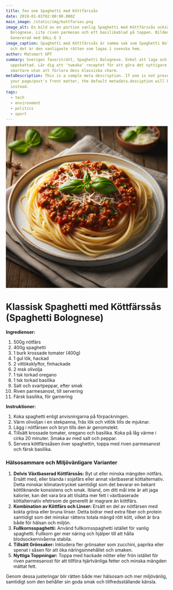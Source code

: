 ```yaml
---
title: foo one Spaghetti med Köttfärssås 
date: 2019-01-01T02:00:00.000Z
main_image: /static/img/kottfarsas.png
image_alt: En bild av en portion vanlig Spaghetti med Köttfärssås också kallat
  Bolognese. Lite riven parmesan och ett basilikablad på toppen. Bilden
  Genererad med DALL·E 3
image_caption: Spaghetti med Köttfärssås är samma sak som Spaghetti Bolognese
  och det är den vanligaste rätten som lagas i svenska hem.
author: Matsmart GPT
summary: Sveriges favoriträtt, Spaghetti Bolognese. Enkel att laga och alltid
  uppskattad. Lär dig att 'tweaka' receptet för att göra det nyttigare och
  smartare utan att förlora dess klassiska charm.
metaDescription: This is a sample meta description. If one is not present in
  your page/post's front matter, the default metadata.desciption will be used
  instead.
tags:
  - tech
  - environment
  - politics
  - sport
---
```



![En bild av en portion vanlig Spaghetti med Köttfärssås också kallat Bolognese. Lite riven parmesan och ett basilikablad på toppen. Bilden Genererad med DALL·E 3](/static/img/kottfarsas.png "Spaghetti med Köttfärssås är samma sak som Spaghetti Bolognese och det är den vanligaste rätten som lagas i svenska hem.")

# Klassisk Spaghetti med Köttfärssås (Spaghetti Bolognese)

**Ingredienser:**

1. 500g nötfärs
2. 400g spaghetti
3. 1 burk krossade tomater (400g)
4. 1 gul lök, hackad
5. 2 vitlöksklyftor, finhackade
6. 2 msk olivolja
7. 1 tsk torkad oregano
8. 1 tsk torkad basilika
9. Salt och svartpeppar, efter smak
10. Riven parmesanost, till servering
11. Färsk basilika, för garnering

**Instruktioner:**

1. Koka spaghetti enligt anvisningarna på förpackningen.
2. Värm olivoljan i en stekpanna, fräs lök och vitlök tills de mjuknar.
3. Lägg i nötfärsen och bryn tills den är genomstekt.
4. Tillsätt krossade tomater, oregano och basilika. Koka på låg värme i cirka 20 minuter. Smaka av med salt och peppar.
5. Servera köttfärssåsen över spaghettin, toppa med riven parmesanost och färsk basilika.

### Hälsosammare och Miljövänligare Varianter

1. **Delvis Växtbaserad Köttfärssås:** Byt ut eller minska mängden nötfärs. Ersätt med, eller blanda i sojafärs eller annat växtbaserat köttalternativ. Detta minskar klimatavtrycket samtidigt som det bevarar en bekant köttliknande konsistens och smak. Ibland, om ditt mål inte är att jaga kalorier, kan det vara bra att tilsätta mer fett i växtbaserade köttalternativ efetrsom de generellt är magrare än köttfärs.
2. **Kombination av Köttfärs och Linser:** Ersätt en del av nötfärsen med kokta gröna eller bruna linser. Detta bidrar med extra fiber och protein samtidigt som det minskar rättens totala mängd rött kött, vilket är bra både för hälsan och miljön.
3. **Fullkornsspaghetti:** Använd fullkornsspaghetti istället för vanlig spaghetti. Fullkorn ger mer näring och hjälper till att hålla blodsockernivåerna stabila.
4. **Tillsätt Grönsaker:** Inkludera fler grönsaker som zucchini, paprika eller spenat i såsen för att öka näringsinnehållet och smaken.
5. **Nyttiga Toppningar:** Toppa med hackade nötter eller frön istället för riven parmesanost för att tillföra hjärtvänliga fetter och minska mängden mättat fett.

Genom dessa justeringar blir rätten både mer hälsosam och mer miljövänlig, samtidigt som den behåller sin goda smak och tillfredsställande känsla.